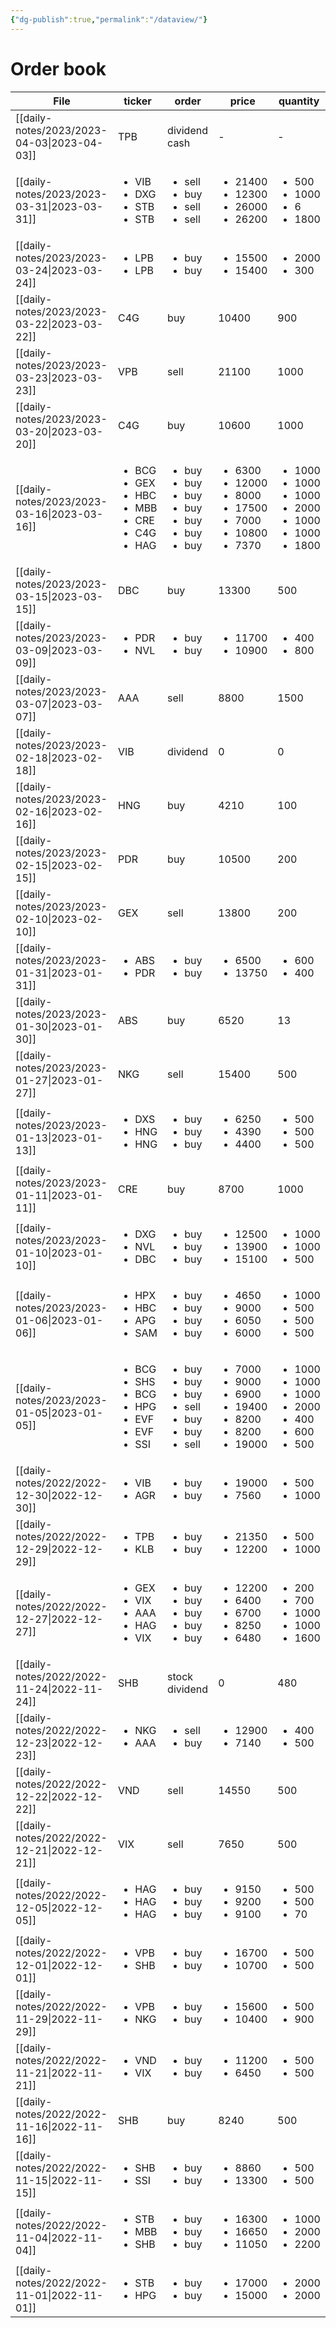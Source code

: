 ```yaml
---
{"dg-publish":true,"permalink":"/dataview/"}
---
```


# Order book
| File                                           | ticker                                                                                        | order                                                                                           | price                                                                                                   | quantity                                                                                             |
| ---------------------------------------------- | --------------------------------------------------------------------------------------------- | ----------------------------------------------------------------------------------------------- | ------------------------------------------------------------------------------------------------------- | ---------------------------------------------------------------------------------------------------- |
| [[daily-notes/2023/2023-04-03\|2023-04-03]] | TPB                                                                                           | dividend cash                                                                                   | -                                                                                                       | -                                                                                                    |
| [[daily-notes/2023/2023-03-31\|2023-03-31]] | <ul><li>VIB</li><li>DXG</li><li>STB</li><li>STB</li></ul>                                     | <ul><li>sell</li><li>buy</li><li>sell</li><li>sell</li></ul>                                    | <ul><li>21400</li><li>12300</li><li>26000</li><li>26200</li></ul>                                       | <ul><li>500</li><li>1000</li><li>6</li><li>1800</li></ul>                                            |
| [[daily-notes/2023/2023-03-24\|2023-03-24]] | <ul><li>LPB</li><li>LPB</li></ul>                                                             | <ul><li>buy</li><li>buy</li></ul>                                                               | <ul><li>15500</li><li>15400</li></ul>                                                                   | <ul><li>2000</li><li>300</li></ul>                                                                   |
| [[daily-notes/2023/2023-03-22\|2023-03-22]] | C4G                                                                                           | buy                                                                                             | 10400                                                                                                   | 900                                                                                                  |
| [[daily-notes/2023/2023-03-23\|2023-03-23]] | VPB                                                                                           | sell                                                                                            | 21100                                                                                                   | 1000                                                                                                 |
| [[daily-notes/2023/2023-03-20\|2023-03-20]] | C4G                                                                                           | buy                                                                                             | 10600                                                                                                   | 1000                                                                                                 |
| [[daily-notes/2023/2023-03-16\|2023-03-16]] | <ul><li>BCG</li><li>GEX</li><li>HBC</li><li>MBB</li><li>CRE</li><li>C4G</li><li>HAG</li></ul> | <ul><li>buy</li><li>buy</li><li>buy</li><li>buy</li><li>buy</li><li>buy</li><li>buy</li></ul>   | <ul><li>6300</li><li>12000</li><li>8000</li><li>17500</li><li>7000</li><li>10800</li><li>7370</li></ul> | <ul><li>1000</li><li>1000</li><li>1000</li><li>2000</li><li>1000</li><li>1000</li><li>1800</li></ul> |
| [[daily-notes/2023/2023-03-15\|2023-03-15]] | DBC                                                                                           | buy                                                                                             | 13300                                                                                                   | 500                                                                                                  |
| [[daily-notes/2023/2023-03-09\|2023-03-09]] | <ul><li>PDR</li><li>NVL</li></ul>                                                             | <ul><li>buy</li><li>buy</li></ul>                                                               | <ul><li>11700</li><li>10900</li></ul>                                                                   | <ul><li>400</li><li>800</li></ul>                                                                    |
| [[daily-notes/2023/2023-03-07\|2023-03-07]] | AAA                                                                                           | sell                                                                                            | 8800                                                                                                    | 1500                                                                                                 |
| [[daily-notes/2023/2023-02-18\|2023-02-18]] | VIB                                                                                           | dividend                                                                                        | 0                                                                                                       | 0                                                                                                    |
| [[daily-notes/2023/2023-02-16\|2023-02-16]] | HNG                                                                                           | buy                                                                                             | 4210                                                                                                    | 100                                                                                                  |
| [[daily-notes/2023/2023-02-15\|2023-02-15]] | PDR                                                                                           | buy                                                                                             | 10500                                                                                                   | 200                                                                                                  |
| [[daily-notes/2023/2023-02-10\|2023-02-10]] | GEX                                                                                           | sell                                                                                            | 13800                                                                                                   | 200                                                                                                  |
| [[daily-notes/2023/2023-01-31\|2023-01-31]] | <ul><li>ABS</li><li>PDR</li></ul>                                                             | <ul><li>buy</li><li>buy</li></ul>                                                               | <ul><li>6500</li><li>13750</li></ul>                                                                    | <ul><li>600</li><li>400</li></ul>                                                                    |
| [[daily-notes/2023/2023-01-30\|2023-01-30]] | ABS                                                                                           | buy                                                                                             | 6520                                                                                                    | 13                                                                                                   |
| [[daily-notes/2023/2023-01-27\|2023-01-27]] | NKG                                                                                           | sell                                                                                            | 15400                                                                                                   | 500                                                                                                  |
| [[daily-notes/2023/2023-01-13\|2023-01-13]] | <ul><li>DXS</li><li>HNG</li><li>HNG</li></ul>                                                 | <ul><li>buy</li><li>buy</li><li>buy</li></ul>                                                   | <ul><li>6250</li><li>4390</li><li>4400</li></ul>                                                        | <ul><li>500</li><li>500</li><li>500</li></ul>                                                        |
| [[daily-notes/2023/2023-01-11\|2023-01-11]] | CRE                                                                                           | buy                                                                                             | 8700                                                                                                    | 1000                                                                                                 |
| [[daily-notes/2023/2023-01-10\|2023-01-10]] | <ul><li>DXG</li><li>NVL</li><li>DBC</li></ul>                                                 | <ul><li>buy</li><li>buy</li><li>buy</li></ul>                                                   | <ul><li>12500</li><li>13900</li><li>15100</li></ul>                                                     | <ul><li>1000</li><li>1000</li><li>500</li></ul>                                                      |
| [[daily-notes/2023/2023-01-06\|2023-01-06]] | <ul><li>HPX</li><li>HBC</li><li>APG</li><li>SAM</li></ul>                                     | <ul><li>buy</li><li>buy</li><li>buy</li><li>buy</li></ul>                                       | <ul><li>4650</li><li>9000</li><li>6050</li><li>6000</li></ul>                                           | <ul><li>1000</li><li>500</li><li>500</li><li>500</li></ul>                                           |
| [[daily-notes/2023/2023-01-05\|2023-01-05]] | <ul><li>BCG</li><li>SHS</li><li>BCG</li><li>HPG</li><li>EVF</li><li>EVF</li><li>SSI</li></ul> | <ul><li>buy</li><li>buy</li><li>buy</li><li>sell</li><li>buy</li><li>buy</li><li>sell</li></ul> | <ul><li>7000</li><li>9000</li><li>6900</li><li>19400</li><li>8200</li><li>8200</li><li>19000</li></ul>  | <ul><li>1000</li><li>1000</li><li>1000</li><li>2000</li><li>400</li><li>600</li><li>500</li></ul>    |
| [[daily-notes/2022/2022-12-30\|2022-12-30]] | <ul><li>VIB</li><li>AGR</li></ul>                                                             | <ul><li>buy</li><li>buy</li></ul>                                                               | <ul><li>19000</li><li>7560</li></ul>                                                                    | <ul><li>500</li><li>1000</li></ul>                                                                   |
| [[daily-notes/2022/2022-12-29\|2022-12-29]] | <ul><li>TPB</li><li>KLB</li></ul>                                                             | <ul><li>buy</li><li>buy</li></ul>                                                               | <ul><li>21350</li><li>12200</li></ul>                                                                   | <ul><li>500</li><li>1000</li></ul>                                                                   |
| [[daily-notes/2022/2022-12-27\|2022-12-27]] | <ul><li>GEX</li><li>VIX</li><li>AAA</li><li>HAG</li><li>VIX</li></ul>                         | <ul><li>buy</li><li>buy</li><li>buy</li><li>buy</li><li>buy</li></ul>                           | <ul><li>12200</li><li>6400</li><li>6700</li><li>8250</li><li>6480</li></ul>                             | <ul><li>200</li><li>700</li><li>1000</li><li>1000</li><li>1600</li></ul>                             |
| [[daily-notes/2022/2022-11-24\|2022-11-24]] | SHB                                                                                           | stock dividend                                                                                  | 0                                                                                                       | 480                                                                                                  |
| [[daily-notes/2022/2022-12-23\|2022-12-23]] | <ul><li>NKG</li><li>AAA</li></ul>                                                             | <ul><li>sell</li><li>buy</li></ul>                                                              | <ul><li>12900</li><li>7140</li></ul>                                                                    | <ul><li>400</li><li>500</li></ul>                                                                    |
| [[daily-notes/2022/2022-12-22\|2022-12-22]] | VND                                                                                           | sell                                                                                            | 14550                                                                                                   | 500                                                                                                  |
| [[daily-notes/2022/2022-12-21\|2022-12-21]] | VIX                                                                                           | sell                                                                                            | 7650                                                                                                    | 500                                                                                                  |
| [[daily-notes/2022/2022-12-05\|2022-12-05]] | <ul><li>HAG</li><li>HAG</li><li>HAG</li></ul>                                                 | <ul><li>buy</li><li>buy</li><li>buy</li></ul>                                                   | <ul><li>9150</li><li>9200</li><li>9100</li></ul>                                                        | <ul><li>500</li><li>500</li><li>70</li></ul>                                                         |
| [[daily-notes/2022/2022-12-01\|2022-12-01]] | <ul><li>VPB</li><li>SHB</li></ul>                                                             | <ul><li>buy</li><li>buy</li></ul>                                                               | <ul><li>16700</li><li>10700</li></ul>                                                                   | <ul><li>500</li><li>500</li></ul>                                                                    |
| [[daily-notes/2022/2022-11-29\|2022-11-29]] | <ul><li>VPB</li><li>NKG</li></ul>                                                             | <ul><li>buy</li><li>buy</li></ul>                                                               | <ul><li>15600</li><li>10400</li></ul>                                                                   | <ul><li>500</li><li>900</li></ul>                                                                    |
| [[daily-notes/2022/2022-11-21\|2022-11-21]] | <ul><li>VND</li><li>VIX</li></ul>                                                             | <ul><li>buy</li><li>buy</li></ul>                                                               | <ul><li>11200</li><li>6450</li></ul>                                                                    | <ul><li>500</li><li>500</li></ul>                                                                    |
| [[daily-notes/2022/2022-11-16\|2022-11-16]] | SHB                                                                                           | buy                                                                                             | 8240                                                                                                    | 500                                                                                                  |
| [[daily-notes/2022/2022-11-15\|2022-11-15]] | <ul><li>SHB</li><li>SSI</li></ul>                                                             | <ul><li>buy</li><li>buy</li></ul>                                                               | <ul><li>8860</li><li>13300</li></ul>                                                                    | <ul><li>500</li><li>500</li></ul>                                                                    |
| [[daily-notes/2022/2022-11-04\|2022-11-04]] | <ul><li>STB</li><li>MBB</li><li>SHB</li></ul>                                                 | <ul><li>buy</li><li>buy</li><li>buy</li></ul>                                                   | <ul><li>16300</li><li>16650</li><li>11050</li></ul>                                                     | <ul><li>1000</li><li>2000</li><li>2200</li></ul>                                                     |
| [[daily-notes/2022/2022-11-01\|2022-11-01]] | <ul><li>STB</li><li>HPG</li></ul>                                                             | <ul><li>buy</li><li>buy</li></ul>                                                               | <ul><li>17000</li><li>15000</li></ul>                                                                   | <ul><li>2000</li><li>2000</li></ul>                                                                  |
